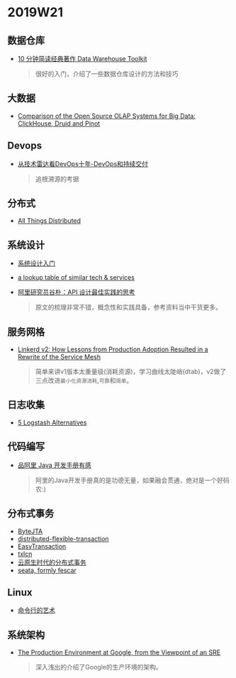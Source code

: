 # 2019W21

## 数据仓库

- [10 分钟简读经典著作 Data Warehouse Toolkit](https://www.yejianye.com/2018/05/21/data-warehouse-toolkit/)
  
  > 很好的入门，介绍了一些数据仓库设计的方法和技巧

## 大数据

- [Comparison of the Open Source OLAP Systems for Big Data: ClickHouse, Druid and Pinot](https://medium.com/@leventov/comparison-of-the-open-source-olap-systems-for-big-data-clickhouse-druid-and-pinot-8e042a5ed1c7)

## Devops

- [从技术雷达看DevOps十年-DevOps和持续交付](https://zhuanlan.zhihu.com/p/62687182)

  > 追根溯源的考据

## 分布式

- [All Things Distributed](https://www.allthingsdistributed.com/2006/03/a_word_on_scalability.html)

## 系统设计

- [系统设计入门](https://github.com/donnemartin/system-design-primer/blob/master/README-zh-Hans.md)
- [a lookup table of similar tech & services](https://github.com/jhuangtw-dev/xg2xg/blob/master/README.md)
- [阿里研究员谷朴：API 设计最佳实践的思考](https://yq.aliyun.com/articles/683044)
   
  > 原文的梳理非常不错，概念性和实践具备，参考资料当中干货更多。

## 服务网格

- [Linkerd v2: How Lessons from Production Adoption Resulted in a Rewrite of the Service Mesh](https://www.infoq.com/articles/linkerd-v2-production-adoption)
  
  > 简单来讲v1版本太重量级(消耗资源)，学习曲线太陡峭(dtab)，v2做了三点改进`最小化资源消耗`,`可靠`和`简单`。

## 日志收集

- [5 Logstash Alternatives](https://sematext.com/blog/logstash-alternatives/)

## 代码编写

- [品阿里 Java 开发手册有感](https://zhuanlan.zhihu.com/p/61161930)

  > 阿里的Java开发手册真的是功德无量，如果融会贯通，绝对是一个好码农:)
  
## 分布式事务

- [ByteJTA](https://github.com/liuyangming/ByteJTA)
- [distributed-flexible-transaction](https://github.com/bingyufight/distributed-flexible-transaction)
- [EasyTransaction](https://github.com/QNJR-GROUP/EasyTransaction)
- [txlcn](https://www.txlcn.org/zh-cn/)
- [云原生时代的分布式事务](https://mp.weixin.qq.com/s?__biz=MzAwMDU1MTE1OQ==&mid=2653550833&idx=1&sn=c5914601ae03e4ca3294c112dffb7a17&chksm=813a6969b64de07fe41dfeaa0c0aca0a14375fe9338a7790341e4292ad000db333ecb0492ecc&scene=21#wechat_redirect)
- [seata, formly fescar](https://github.com/seata/seata)

## Linux

- [命令行的艺术](https://github.com/jlevy/the-art-of-command-line/blob/master/README-zh.md)

## 系统架构

- [The Production Environment at Google, from the Viewpoint of an SRE](https://landing.google.com/sre/sre-book/chapters/production-environment/)
  
  > 深入浅出的介绍了Google的生产环境的架构。